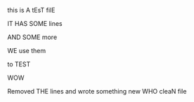 this is A tEsT filE

IT HAS SOME lines

AND SOME more

WE use them

to TEST

WOW

Removed THE lines
and wrote something new
WHO
cleaN file

